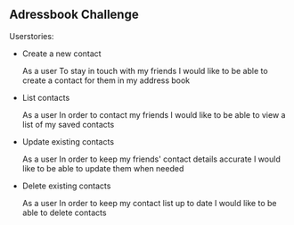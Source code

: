 ## Adressbook Challenge

Userstories:

- Create a new contact

    As a user
    To stay in touch with my friends
    I would like to be able to create a contact for them in my address book

- List contacts

    As a user
    In order to contact my friends
    I would like to be able to view a list of my saved contacts

- Update existing contacts

    As a user
    In order to keep my friends' contact details accurate
    I would like to be able to update them when needed

- Delete existing contacts

    As a user
    In order to keep my contact list up to date
    I would like to be able to delete contacts